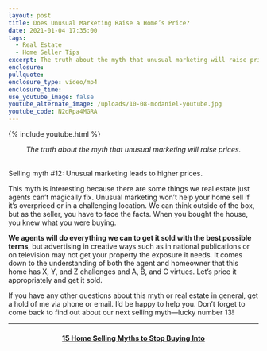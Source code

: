 ```yaml
---
layout: post
title: Does Unusual Marketing Raise a Home’s Price?
date: 2021-01-04 17:35:00
tags:
  - Real Estate
  - Home Seller Tips
excerpt: The truth about the myth that unusual marketing will raise prices.
enclosure:
pullquote:
enclosure_type: video/mp4
enclosure_time:
use_youtube_image: false
youtube_alternate_image: /uploads/10-08-mcdaniel-youtube.jpg
youtube_code: N2dRpa4MGRA
---
```


{% include youtube.html %}

<center><em>The truth about the myth that unusual marketing will raise prices.</em></center>

<br>Selling myth \#12: Unusual marketing leads to higher prices.

This myth is interesting because there are some things we real estate just agents can’t magically fix. Unusual marketing won’t help your home sell if it’s overpriced or in a challenging location. We can think outside of the box, but as the seller, you have to face the facts. When you bought the house, you knew what you were buying.

**We agents will do everything we can to get it sold with the best possible terms**, but advertising in creative ways such as in national publications or on television may not get your property the exposure it needs. It comes down to the understanding of both the agent and homeowner that this home has X, Y, and Z challenges and A, B, and C virtues. Let’s price it appropriately and get it sold.

If you have any other questions about this myth or real estate in general, get a hold of me via phone or email. I’d be happy to help you. Don’t forget to come back to find out about our next selling myth—lucky number 13\!

---

<center><h4><u><strong><a target="_blank" href="https://www.youtube.com/playlist?list=PL4Ay_MVLm6QGE37Lr8a94OqNrVBj-zDIw">15 Home Selling Myths to Stop Buying Into</a></strong></u></h4></center>
